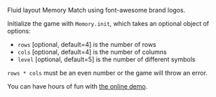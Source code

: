 Fluid layout Memory Match using font-awesome brand logos.

Initialize the game with `Memory.init`, which takes an optional object of options:

* `rows` [optional, default=4] is the number of rows
* `cols` [optional, default=4] is the number of columns
* `level` [optional, default=5] is the number of different symbols

`rows * cols` must be an even number or the game will throw an error.

You can have hours of fun with [the online demo](http://flappymemory.s3-website-eu-west-1.amazonaws.com/).
